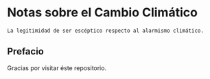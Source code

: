 # Notas sobre el Cambio Climático

`La legitimidad de ser escéptico respecto al alarmismo climático.`

## Prefacio

Gracias por visitar éste repositorio. 